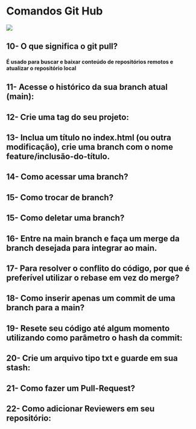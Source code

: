 # Comandos Git Hub

![](head-gif.gif)

## 10- O que significa o git pull?
#### É usado para buscar e baixar conteúdo de repositórios remotos e atualizar o repositório local

## 11- Acesse o histórico da sua branch atual (main):
#### 

## 12- Crie uma tag do seu projeto:


## 13- Inclua um título no index.html (ou outra modificação), crie uma branch com o nome feature/inclusão-do-título.

## 14- Como acessar uma branch?

## 15- Como trocar de branch?

## 15- Como deletar uma branch?

## 16- Entre na main branch e faça um merge da branch desejada para integrar ao main.

## 17- Para resolver o conflito do código, por que é preferível utilizar o rebase em vez do merge?

## 18- Como inserir apenas um commit de uma branch para a main?

## 19- Resete seu código até algum momento utilizando como parâmetro o hash da commit:

## 20- Crie um arquivo tipo txt e guarde em sua stash:

## 21- Como fazer um Pull-Request?

## 22- Como adicionar Reviewers em seu repositório: